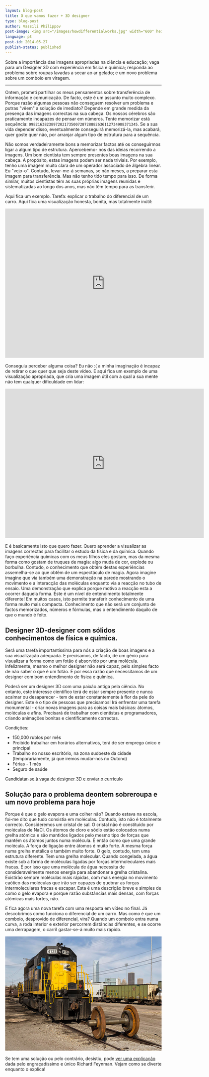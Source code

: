 ```yaml
---
layout: blog-post
title: O que vamos fazer + 3D designer
type: blog-post
author: Vassili Philippov
post-image: <img src="/images/howdifferentialworks.jpg" width="600" height="400" alt="How differential works">
language: pt
post-id: 2014-05-27
publish-status: published
---
```

Sobre a importância das imagens apropriadas na ciência e educação;  vaga para um Designer 3D com experiência em física e química;
responda ao problema sobre roupas lavadas a secar ao ar gelado; e um novo problema sobre um comboio em viragem.
<!-- more -->

---

Ontem, prometi partilhar os meus pensamentos sobre transferência de informação e comunicação. De facto, este é um assunto muito complexo.
Porque razão algumas pessoas não conseguem resolver um problema e putras "vêem" a solução de imediato? Depende em grande medida da presença das imagens correctas na sua cabeça. Os nossos cérebros são praticamente incapazes de pensar em números. 
Tente memorizar está sequência: <code>0982163823897202173500728728882636112734908371345</code>. 
Se a sua vida depender disso, eventualmente conseguirá memorizá-la, mas acabará, quer goste quer não, por arranjar algum tipo de estrutura para a sequência.

Não somos verdadeiramente bons a memorizar factos até os conseguirmos ligar a algum tipo de estrutura. Apercebemo- nos das ideias recorrendo a imagens.
Um bom cientista tem sempre presentes boas imagens na sua cabeça. A propósito, estas imagens podem ser nada triviais.
Por exemplo, tenho uma imagem muito clara de um operador associado de álgebra linear. Eu "vejo-o".
Contudo, levar-me-á semanas, se não meses, a preparar esta imagem para transferência. 
Mas não tenho tido tempo para isso. De forma similar, muitos cientistas têm as suas próprias imagens reunidas e sistematizadas ao longo dos anos, mas não têm tempo para as transferir. 

Aqui fica um exemplo. Tarefa: explicar o trabalho do diferencial de um carro. Aqui fica uma visualização honesta, bonita, mas totalmente inútil:

<iframe width="640" height="480" src="http://www.youtube.com/embed/lN_xGRt_vVY?rel=0" frameborder="0" allowfullscreen></iframe>
<br/>

Conseguiu perceber alguma coisa? Eu não :(  a minha imaginação é incapaz de retirar o que quer que seja deste vídeo.
E aqui fica um exemplo de uma visualização apropriada,  que cria uma imagem útil com a qual a sua mente não tem qualquer dificuldade em lidar:

<iframe width="640" height="480" src="http://www.youtube.com/embed/yYAw79386WI?rel=0&start=200" frameborder="0" allowfullscreen></iframe>
<br/>

E é basicamente isto que quero fazer.  Quero aprender a visualizar as imagens correctas para facilitar o estudo da física e da química.
Quando faço experiência químicas com os meus filhos eles gostam,  mas da mesma forma como gostam de truques de magia:
algo muda de cor, explode ou borbulha. Contudo, o conhecimento que obtêm destas experiências assemelha-se ao que obtêm de um espectáculo de magia. Agora imagine imagine que via também uma demonstração na parede mostrando o movimento e a interacção das moléculas enquanto via a reacção no tubo de ensaio.  Uma demonstração que explica porque motivo a reacção esta a ocorrer daquela forma. Este é um nível de entendimento totalmente diferente!
Em muitos casos,  isto permite transferir conhecimento de uma forma muito mais compacta.  Conhecimento que não será um conjunto de factos memorizados, números e fórmulas,  mas o entendimento daquilo de que o mundo é feito.

## Designer 3D-designer com sólidos conhecimentos de física e química.

Será uma tarefa importantíssima para nós a criação de boas imagens e a sua visualização adequada. E precisamos, de facto, de um génio para visualizar a forma como um fotão é absorvido por uma molécula.
Infelizmente, mesmo o melhor designer não será capaz,  pelo simples facto de não saber o que é um fotão. É por essa razão que necessitamos de um designer com bom entendimento de física e química.

Poderá ser um designer 3D com uma paixão antiga pela ciência.
No entanto,  este interesse científico terá de estar sempre presente e nunca acalmar ou desaparecer - tem de estar constantemente à flor da pele do designer.
Este é o tipo de pessoas que precisamos! Irá enfrentar uma tarefa monumental - criar novas imagens para as coisas mais básicas: átomos, moléculas e afins.
Precisará de trabalhar com cientistas e programadores, criando animações bonitas e cientificamente correctas.
 
Condições:
 
* 150,000 rublos por mês
* Proibido trabalhar em horários alternativos, terá de ser emprego único e principal
* Trabalho no nosso escritório, na zona sudoeste da cidade (temporariamente, já que iremos mudar-nos  no Outono)
* Férias - 1 mês
* Seguro de saúde

<a class="btn btn-primary btn-lg active" href="http://www.it-dominanta.ru/ru/resume_applications/new?vacancy_id=325" role="button">Candidatar-se à vaga de designer 3D e enviar o currículo</a>

## Solução para o problema deontem sobreroupa e um novo problema para hoje
 
Porque é que o gelo evapora e uma colher não?  Quando estava na escola, foi-me dito que tudo consistia em moléculas. 
Contudo,  isto não é totalmente correcto. Consideremos um cristal de sal. O cristal não é constituído por moléculas de NaCl.
Os átomos de cloro e sódio estão colocados numa grelha atómica e são mantidos ligados pelo mesmo tipo de forças que mantém os átomos juntos numa molécula.
É então como que uma grande molécula. A força de ligação entre átomos é muito forte. A mesma força numa grelha metálica e também muito forte.
O gelo, contudo, tem uma estrutura diferente. Tem uma grelha molecular. Quando congelada, a água existe sob a forma de moléculas ligadas por forças intermoleculares mais fracas.
É por isso que uma molécula de água necessita de consideravelmente menos energia para abandonar a grelha cristalina. Existirão sempre moléculas mais rápidas, com mais energia no movimento caótico das moléculas que irão ser capazes de quebrar as forças intermoleculares fracas e escapar.  Esta é uma descrição breve e simples de como o gelo evapora e porque razão substâncias mais densas, com forças atómicas mais fortes, não. 
 
E fica agora uma nova tarefa com uma resposta em vídeo no final.  Já descobrimos como funciona o diferencial de um carro. 
Mas como é que um comboio, desprovido de diferencial, vira? Quando um comboio entra numa curva, a roda interior e exterior percorrem distâncias diferentes, e se ocorre uma derrapagem, o carril gastar-se-á muito mais rápido.

<a href="https://www.flickr.com/photos/katsrcool/12573192603"><img src="/images/trainwheels.jpg" width="600" height="367" alt="Rodas de comboio"></a>

Se tem uma solução ou pelo contrário,  desistiu, pode <a href="http://www.youtube.com/watch?v=y7h4OtFDnYE">ver uma explicação</a> dada pelo engraçadíssimo e único Richard Feynman. Vejam como se diverte enquanto o explica!